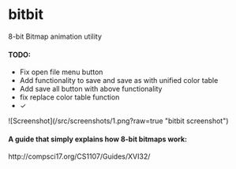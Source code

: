 bitbit
======

8-bit Bitmap animation utility
<h4>TODO:</h4>
<ul>
<li>Fix open file menu button</li>
<li>Add functionality to save and save as with unified color table </li>
<li>Add save all button with above functionality</li>
<li>fix replace color table function</li>
<li>✓ </li>
</ul>
![Screenshot](/src/screenshots/1.png?raw=true "bitbit screenshot")

<h4>A guide that simply explains how 8-bit bitmaps work:</h4>
http://compsci17.org/CS1107/Guides/XVI32/<a href="http://compsci17.org/CS1107/Guides/XVI32/"></a>
